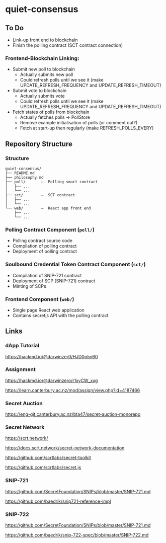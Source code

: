 # quiet-consensus

## To Do
- Link-up front end to blockchain
- Finish the polling contract (SCT contract connection)



### Frontend-Blockchain Linking: 

- Submit new poll to blockchain
   - Actually submits new poll
   - Could refresh polls until we see it (make UPDATE_REFRESH_FREQUENCY and UPDATE_REFRESH_TIMEOUT)
- Submit vote to blockchain
   - Actually submits vote
   - Could refresh polls until we see it (make UPDATE_REFRESH_FREQUENCY and UPDATE_REFRESH_TIMEOUT)
- Fetch states of polls from blockchain 
   - Actually fetches polls -> PollStore
   - Remove example initialisation of polls (or comment out?)
   - Fetch at start-up then regularly (make REFRESH_POLLS_EVERY)




## Repository Structure

### Structure
```
quiet-consensus/
├── README.md
├── philosophy.md
├── poll/       ←  Polling smart contract
│   ├── ...
│   └── ...
├── sct/        ←  SCT contract
│   ├── ...
│   └── ...
└── web/        ←  React app front end
    ├── ...
    └── ...
```

### Polling Contract Component (`poll/`)
- Polling contract source code
- Compilation of polling contract
- Deployment of polling contract

### Soulbound Credential Token Contract Component (`sct/`)
- Compilation of SNIP-721 contract
- Deployment of SCP (SNIP-721) contract
- Minting of SCPs

### Frontend Component (`web/`)
- Single page React web application
- Contains secretjs API with the polling contract





## Links

### dApp Tutorial

https://hackmd.io/@darwinzer0/HJD0p5n60


### Assignment

https://hackmd.io/@darwinzero/r1xyCW_xxg

https://learn.canterbury.ac.nz/mod/assign/view.php?id=4187466


### Secret Auction

https://eng-git.canterbury.ac.nz/bta47/secret-auction-monorepo


### Secret Network

https://scrt.network/

https://docs.scrt.network/secret-network-documentation

https://github.com/scrtlabs/secret-toolkit

https://github.com/scrtlabs/secret.js


### SNIP-721

https://github.com/SecretFoundation/SNIPs/blob/master/SNIP-721.md

https://github.com/baedrik/snip721-reference-impl


### SNIP-722

https://github.com/SecretFoundation/SNIPs/blob/master/SNIP-721.md

https://github.com/baedrik/snip-722-spec/blob/master/SNIP-722.md

